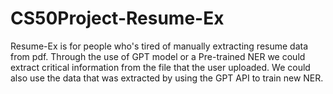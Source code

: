 # CS50Project-Resume-Ex
Resume-Ex is for people who's tired of manually extracting resume data from pdf.  Through the use of GPT model or a Pre-trained NER we could extract critical information from the file that the user uploaded. We could also use the data that was extracted by using the GPT API to train new NER.
